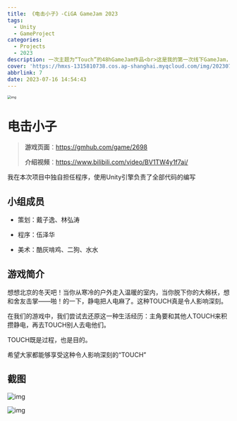 ```yaml
---
title: 《电击小子》-CiGA GameJam 2023
tags:
  - Unity
  - GameProject
categories:
  - Projects
  - 2023
description: 一次主题为“Touch”的48hGameJam作品<br>这是我的第一次线下GameJam，来到了北京火箭拳站点
cover: 'https://hmxs-1315810738.cos.ap-shanghai.myqcloud.com/img/202307161555859.webp'
abbrlink: 7
date: 2023-07-16 14:54:43
---
```


<img src="https://hmxs-1315810738.cos.ap-shanghai.myqcloud.com/img/202307161555859.webp" alt="img" style="zoom:50%;" />

# 电击小子

> **游戏页面**：https://gmhub.com/game/2698
>
> **介绍视频**：https://www.bilibili.com/video/BV1TW4y1f7ai/

我在本次项目中独自担任程序，使用Unity引擎负责了全部代码的编写

## 小组成员

- 策划：戴子逸、林弘涛

- 程序：伍泽华

- 美术：酷灰啃鸡、二狗、水水


## 游戏简介

想想北京的冬天吧！当你从寒冷的户外走入温暖的室内，当你脱下你的大棉袄，想和舍友击掌——啪！的一下，静电把人电麻了。这种TOUCH真是令人影响深刻。

在我们的游戏中，我们尝试去还原这一种生活经历：主角要和其他人TOUCH来积攒静电，再去TOUCH别人去电他们。

TOUCH既是过程，也是目的。

希望大家都能够享受这种令人影响深刻的“TOUCH”

## 截图

![img](https://hmxs-1315810738.cos.ap-shanghai.myqcloud.com/img/202307161603087.webp)

![img](https://files.gmhub.com/storage/upload/hYjVX1ws7olyqOOGhz57oGULQU6pTz0wiXeDtmnt.png.webp)
